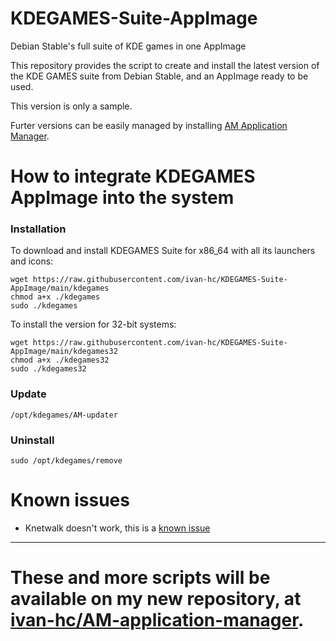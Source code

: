 # KDEGAMES-Suite-AppImage
Debian Stable's full suite of KDE games in one AppImage

This repository provides the script to create and install the latest version of the KDE GAMES suite from Debian Stable, and an AppImage ready to be used.

This version is only a sample.

Furter versions can be easily managed by installing [AM Application Manager](https://github.com/ivan-hc/AM-application-manager).
# How to integrate KDEGAMES AppImage into the system
### Installation
To download and install KDEGAMES Suite for x86_64 with all its launchers and icons:

    wget https://raw.githubusercontent.com/ivan-hc/KDEGAMES-Suite-AppImage/main/kdegames
    chmod a+x ./kdegames
    sudo ./kdegames
To install the version for 32-bit systems:

    wget https://raw.githubusercontent.com/ivan-hc/KDEGAMES-Suite-AppImage/main/kdegames32
    chmod a+x ./kdegames32
    sudo ./kdegames32

### Update

    /opt/kdegames/AM-updater
### Uninstall

    sudo /opt/kdegames/remove
# Known issues
- Knetwalk doesn't work, this is a [known issue](https://www.google.com/search?channel=crow5&client=firefox-b-d&q=module+%22org.kde.games.core%22+is+not+installed+++++++import+org.kde.games.core+0.1+as+KgCore)

------------------------------------
# These and more scripts will be available on my new repository, at [ivan-hc/AM-application-manager](https://github.com/ivan-hc/AM-application-manager).
